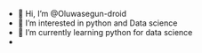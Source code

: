 - 👋 Hi, I’m @Oluwasegun-droid
- 👀 I’m interested in python and Data science
- 🌱 I’m currently learning python for data science
-
<!---
Oluwasegun-droid/Oluwasegun-droid is a ✨ special ✨ repository because its `README.md` (this file) appears 
